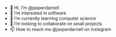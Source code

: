 - 👋 Hi, I’m @jasperdarnell
- 👀 I’m interested in software
- 🌱 I’m currently learning computer science
- 💞️ I’m looking to collaborate on small projects
- 📫 How to reach me @jasperdarnell on instagram

<!---
jasperdarnell/jasperdarnell is a ✨ special ✨ repository because its `README.md` (this file) appears on your GitHub profile.
You can click the Preview link to take a look at your changes.
--->
